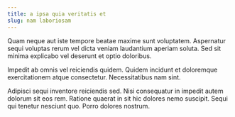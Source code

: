 ```yaml
---
title: a ipsa quia veritatis et
slug: nam laboriosam
---
```


Quam neque aut iste tempore beatae maxime sunt voluptatem. Aspernatur sequi voluptas rerum vel dicta veniam laudantium aperiam soluta. Sed sit minima explicabo vel deserunt et optio doloribus.

Impedit ab omnis vel reiciendis quidem. Quidem incidunt et doloremque exercitationem atque consectetur. Necessitatibus nam sint.

Adipisci sequi inventore reiciendis sed. Nisi consequatur in impedit autem dolorum sit eos rem. Ratione quaerat in sit hic dolores nemo suscipit. Sequi qui tenetur nesciunt quo. Porro dolores nostrum.
